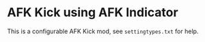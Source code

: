 # AFK Kick using AFK Indicator
This is a configurable AFK Kick mod, see `settingtypes.txt` for help.
